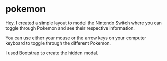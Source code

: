 # pokemon

Hey, I created a simple layout to model the Nintendo Switch where you can toggle through Pokemon and see their respective information.

You can use either your mouse or the arrow keys on your computer keyboard to toggle through the different Pokemon.

I used Bootstrap to create the hidden modal.
